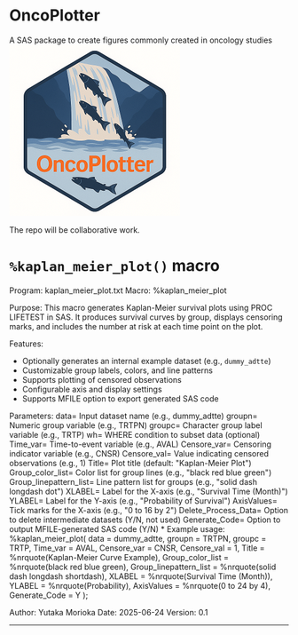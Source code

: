 # OncoPlotter
A SAS package to create figures commonly created in oncology studies  
![OncoPlotter](./OncoPlotter_Logo_small.png)  

The repo will be collaborative work.
# `%kaplan_meier_plot()` macro <a name="kaplanmeierplot-macros-1"></a> 

Program:     kaplan_meier_plot.txt
Macro:       %kaplan_meier_plot

Purpose:     This macro generates Kaplan-Meier survival plots using PROC LIFETEST in SAS.
              It produces survival curves by group, displays censoring marks, and includes
              the number at risk at each time point on the plot.

 Features:
   - Optionally generates an internal example dataset (e.g., `dummy_adtte`)
   - Customizable group labels, colors, and line patterns
   - Supports plotting of censored observations
   - Configurable axis and display settings
   - Supports MFILE option to export generated SAS code

 Parameters:
   data=                  Input dataset name (e.g., dummy_adtte)
   groupn=                Numeric group variable (e.g., TRTPN)
   groupc=                Character group label variable (e.g., TRTP)
   wh=                    WHERE condition to subset data (optional)
   Time_var=              Time-to-event variable (e.g., AVAL)
   Censore_var=           Censoring indicator variable (e.g., CNSR)
   Censore_val=           Value indicating censored observations (e.g., 1)
   Title=                 Plot title (default: "Kaplan-Meier Plot")
   Group_color_list=      Color list for group lines (e.g., "black red blue green")
   Group_linepattern_list= Line pattern list for groups (e.g., "solid dash longdash dot")
   XLABEL=                Label for the X-axis (e.g., "Survival Time (Month)")
   YLABEL=                Label for the Y-axis (e.g., "Probability of Survival")
   AxisValues=            Tick marks for the X-axis (e.g., "0 to 16 by 2")
   Delete_Process_Data=   Option to delete intermediate datasets (Y/N, not used)
   Generate_Code=         Option to output MFILE-generated SAS code (Y/N)
*
 Example usage:
   %kaplan_meier_plot(
       data = dummy_adtte,
       groupn = TRTPN,
       groupc = TRTP,
       Time_var = AVAL,
       Censore_var = CNSR,
       Censore_val = 1,
       Title = %nrquote(Kaplan-Meier Curve Example),
       Group_color_list = %nrquote(black red blue green),
       Group_linepattern_list = %nrquote(solid dash longdash shortdash),
       XLABEL = %nrquote(Survival Time (Month)),
       YLABEL = %nrquote(Probability),
       AxisValues = %nrquote(0 to 24 by 4),
       Generate_Code = Y
   );

 Author:     Yutaka Morioka
 Date:        2025-06-24
 Version:     0.1

  
---
 

